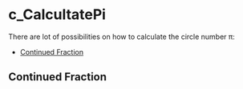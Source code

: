 # c_CalcultatePi

There are lot of possibilities on how to calculate the circle number &pi;:
  
* [Continued Fraction](continued-fraction)


## Continued Fraction


